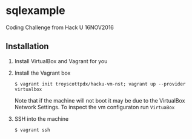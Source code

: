 # sqlexample
Coding Challenge from Hack U 16NOV2016

## Installation
1. Install VirtualBox and Vagrant for you

2. Install the Vagrant box

   ```$ vagrant init troyscottpdx/hacku-vm-nst; vagrant up --provider virtualbox```

   Note that if the machine will not boot it may be due to the VirtualBox Network Settings. To inspect the vm configuraton run `VirtuaBox`
   
3. SSH into the machine

   ```$ vagrant ssh```
